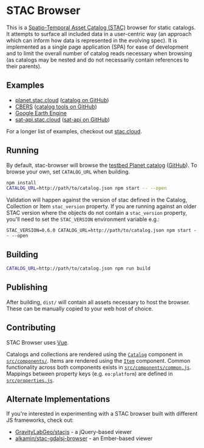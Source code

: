 # STAC Browser

This is a [Spatio-Temporal Asset Catalog
(STAC)](https://github.com/radiantearth/stac-spec) browser for static catalogs.
It attempts to surface all included data in a user-centric way (an approach
which can inform how data is represented in the evolving spec). It is
implemented as a single page application (SPA) for ease of development and to
limit the overall number of catalog reads necessary when browsing (as catalogs
may be nested and do not necessarily contain references to their parents).

## Examples

* [planet.stac.cloud](https://planet.stac.cloud) ([catalog on GitHub](https://github.com/cholmes/pdd-stac/))
* [CBERS](https://cbers.stac.cloud) ([catalog tools on GitHub](https://github.com/fredliporace/cbers-2-stac))
* [Google Earth Engine](https://gee.stac.cloud)
* [sat-api.stac.cloud](https://sat-api.stac.cloud) ([sat-api on GitHub](https://github.com/sat-utils/sat-api))

For a longer list of examples, checkout out [stac.cloud](http://stac.cloud).

## Running

By default, stac-browser will browse the [testbed Planet
catalog](https://raw.githubusercontent.com/cholmes/sample-stac/master/stac/catalog.json)
([GitHub](https://github.com/cholmes/sample-stac/)). To browse your own, set
`CATALOG_URL` when building.

```bash
npm install
CATALOG_URL=http://path/to/catalog.json npm start -- --open
```

Validation will happen against the version of stac defined in the Catalog, Collection or Item
`stac_version` property. If you are running against an older STAC version where the objects
do not contain a `stac_version` property, you'll need to set the `STAC_VERSION` environment
variable e.g.:

```
STAC_VERSION=0.6.0 CATALOG_URL=http://path/to/catalog.json npm start -- --open
```

## Building

```bash
CATALOG_URL=http://path/to/catalog.json npm run build
```

## Publishing

After building, `dist/` will contain all assets necessary to
host the browser. These can be manually copied to your web host of choice.

## Contributing

STAC Browser uses [Vue](https://vuejs.org/).

Catalogs and collections are rendered using the
[`Catalog`](src/components/Catalog.vue) component in
[`src/components/`](src/components/). Items are rendered using the
[`Item`](src/components/Item.vue) component. Common functionality across both
components exists in [`src/components/common.js`](src/components/common.js).
Mappings between property keys (e.g. `eo:platform`) are defined in
[`src/properties.js`](src/properties.js).

## Alternate Implementations

If you're interested in experimenting with a STAC browser built with different
JS frameworks, check out:

* [GravityLabGeo/stacjs](https://github.com/GravityLabGeo/stacjs) - a
  jQuery-based viewer
* [alkamin/stac-gdalsj-browser](https://github.com/alkamin/stac-gdaljs-browser) -
  an Ember-based viewer
